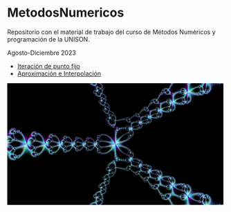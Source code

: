 # MetodosNumericos
Repositorio con el material de trabajo del curso de Métodos Numéricos y programación de la UNISON.

Agosto-Diciembre 2023

* [Iteración de punto fijo](https://www.geogebra.org/m/amy6tw5t)
* [Aproximación e Interpolación](https://www.geogebra.org/m/w5m6m54x)


<img src="img/newton-method.jpeg" alt="Método de Newton" width="500" class="center"/>
